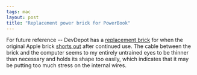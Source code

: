 ```yaml
---
tags: mac
layout: post
title: "Replacement power brick for PowerBook"
---
```




For future reference -- DevDepot has a <a href="http://www.devdepot.com/description.html?pcode=HMCG4AD">replacement brick</a> for when the original Apple brick <a href="http://macslash.org/article.pl?sid=04/01/22/1243206&mode=nested">shorts out</a> after continued use. The cable between the brick and the computer seems to my entirely untrained eyes to be thinner than necessary and holds its shape too easily, which indicates that it may be putting too much stress on the internal wires.


